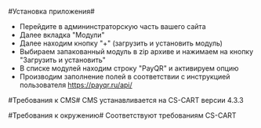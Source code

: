 #Установка приложения#
* Перейдите в админинстраторскую часть вашего сайта
* Далее вкладка "Модули"
* Далее находим кнопку "+" (загрузить и установить модуль)
* Выбираем запакованный модуль в zip архиве и нажимаем на кнопку "Загрузить и установить"
* В списке модулей находим строку "PayQR" и активируем опцию
* Производим заполнение полей в соответствии с инструкцией пользователя https://payqr.ru/api/

#Требования к CMS#
CMS устанавливается на CS-CART версии 4.3.3

#Требования к окружению#
Соответствуют требованиям CS-CART
